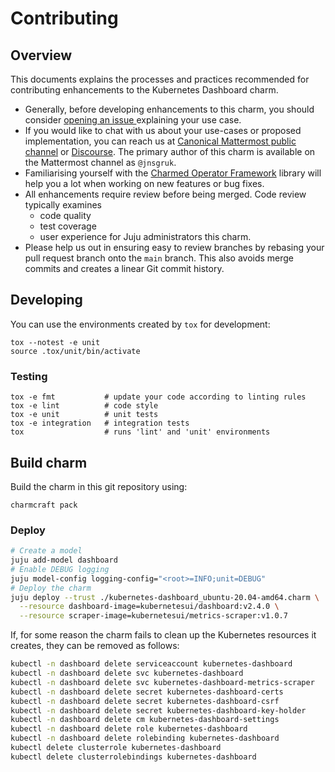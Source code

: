 # Contributing

## Overview

This documents explains the processes and practices recommended for contributing enhancements to
the Kubernetes Dashboard charm.

- Generally, before developing enhancements to this charm, you should consider [opening an issue
  ](https://github.com/jnsgruk/kubernetes-dashboard-operator/issues) explaining your use case.
- If you would like to chat with us about your use-cases or proposed implementation, you can reach
  us at [Canonical Mattermost public channel](https://chat.charmhub.io/charmhub/channels/charm-dev)
  or [Discourse](https://discourse.charmhub.io/). The primary author of this charm is available on
  the Mattermost channel as `@jnsgruk`.
- Familiarising yourself with the [Charmed Operator Framework](https://juju.is/docs/sdk) library
  will help you a lot when working on new features or bug fixes.
- All enhancements require review before being merged. Code review typically examines
  - code quality
  - test coverage
  - user experience for Juju administrators this charm.
- Please help us out in ensuring easy to review branches by rebasing your pull request branch onto
  the `main` branch. This also avoids merge commits and creates a linear Git commit history.

## Developing

You can use the environments created by `tox` for development:

```shell
tox --notest -e unit
source .tox/unit/bin/activate
```

### Testing

```shell
tox -e fmt           # update your code according to linting rules
tox -e lint          # code style
tox -e unit          # unit tests
tox -e integration   # integration tests
tox                  # runs 'lint' and 'unit' environments
```

## Build charm

Build the charm in this git repository using:

```shell
charmcraft pack
```

### Deploy

```bash
# Create a model
juju add-model dashboard
# Enable DEBUG logging
juju model-config logging-config="<root>=INFO;unit=DEBUG"
# Deploy the charm
juju deploy --trust ./kubernetes-dashboard_ubuntu-20.04-amd64.charm \
  --resource dashboard-image=kubernetesui/dashboard:v2.4.0 \
  --resource scraper-image=kubernetesui/metrics-scraper:v1.0.7
```

If, for some reason the charm fails to clean up the Kubernetes resources it creates, they can be
removed as follows:

```bash
kubectl -n dashboard delete serviceaccount kubernetes-dashboard
kubectl -n dashboard delete svc kubernetes-dashboard
kubectl -n dashboard delete svc kubernetes-dashboard-metrics-scraper
kubectl -n dashboard delete secret kubernetes-dashboard-certs
kubectl -n dashboard delete secret kubernetes-dashboard-csrf
kubectl -n dashboard delete secret kubernetes-dashboard-key-holder
kubectl -n dashboard delete cm kubernetes-dashboard-settings
kubectl -n dashboard delete role kubernetes-dashboard
kubectl -n dashboard delete rolebinding kubernetes-dashboard
kubectl delete clusterrole kubernetes-dashboard
kubectl delete clusterrolebindings kubernetes-dashboard
```
